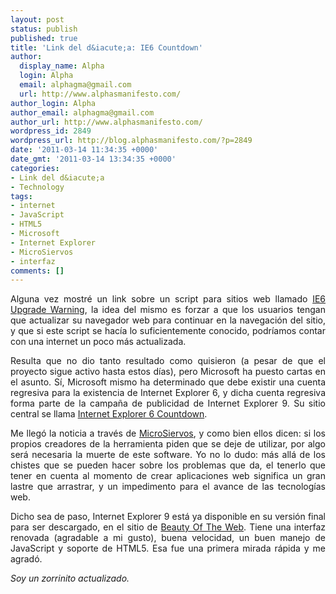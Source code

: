 ```yaml
---
layout: post
status: publish
published: true
title: 'Link del d&iacute;a: IE6 Countdown'
author:
  display_name: Alpha
  login: Alpha
  email: alphagma@gmail.com
  url: http://www.alphasmanifesto.com/
author_login: Alpha
author_email: alphagma@gmail.com
author_url: http://www.alphasmanifesto.com/
wordpress_id: 2849
wordpress_url: http://blog.alphasmanifesto.com/?p=2849
date: '2011-03-14 11:34:35 +0000'
date_gmt: '2011-03-14 13:34:35 +0000'
categories:
- Link del d&iacute;a
- Technology
tags:
- internet
- JavaScript
- HTML5
- Microsoft
- Internet Explorer
- MicroSiervos
- interfaz
comments: []
---
```

<p style="text-align: justify;">Alguna vez mostr&eacute; un link sobre un script para sitios web llamado <a href="https://blog.alphasmanifesto.com/2009/07/30/link-del-dia-ie6-upgrade-warning/">IE6 Upgrade Warning</a>, la idea del mismo es forzar a que los usuarios tengan que actualizar su navegador web para continuar en la navegaci&oacute;n del sitio, y que si este script se hac&iacute;a lo suficientemente conocido, podr&iacute;amos contar con una internet un poco m&aacute;s actualizada.</p>
<p style="text-align: justify;">Resulta que no dio tanto resultado como quisieron (a pesar de que el proyecto sigue activo hasta estos d&iacute;as), pero Microsoft ha puesto cartas en el asunto. S&iacute;, Microsoft mismo ha determinado que debe existir una cuenta regresiva para la existencia de Internet Explorer 6, y dicha cuenta regresiva forma parte de la campa&ntilde;a de publicidad de Internet Explorer 9. Su sitio central se llama <a href="http://www.ie6countdown.com/">Internet Explorer 6 Countdown</a>.</p>
<p style="text-align: justify;">Me lleg&oacute; la noticia a trav&eacute;s de <a href="http://www.microsiervos.com/archivo/ordenadores/internet-explorer-6-debe-morir.html">MicroSiervos</a>, y como bien ellos dicen: si los propios creadores de la herramienta piden que se deje de utilizar, por algo ser&aacute; necesaria la muerte de este software. Yo no lo dudo: m&aacute;s all&aacute; de los chistes que se pueden hacer sobre los problemas que da, el tenerlo que tener en cuenta al momento de crear aplicaciones web significa un gran lastre que arrastrar, y un impedimento para el avance de las tecnolog&iacute;as web.</p>
<p style="text-align: justify;">Dicho sea de paso, Internet Explorer 9 est&aacute; ya disponible en su versi&oacute;n final para ser descargado, en el sitio de <a href="http://www.beautyoftheweb.com/">Beauty Of The Web</a>. Tiene una interfaz renovada (agradable a mi gusto), buena velocidad, un buen manejo de JavaScript y soporte de HTML5. Esa fue una primera mirada r&aacute;pida y me agrad&oacute;.</p>
<p style="text-align: justify;"><em>Soy un zorrinito actualizado.</em></p>
